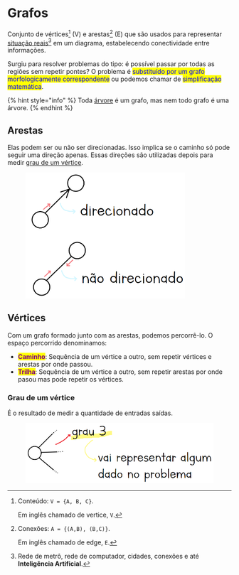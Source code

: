 # Grafos

Conjunto de vértices[^1] (V) e arestas[^2] (E) que são usados para representar [situação reais](#user-content-fn-3)[^3] em um diagrama, estabelecendo conectividade entre informações.

Surgiu para resolver problemas do tipo: é possível passar por todas as regiões sem repetir pontes? O problema é <mark style="color:blue;">substituído por um grafo morfologicamente correspondente</mark> ou podemos chamar de <mark style="color:blue;">simplificação matemática</mark>.

{% hint style="info" %}
Toda [árvore](arvores.md) é um grafo, mas nem todo grafo é uma árvore.
{% endhint %}

## Arestas

Elas podem ser ou não ser direcionadas. Isso implica se o caminho só pode seguir uma direção apenas. Essas direções são utilizadas depois para medir [grau de um vértice](grafos.md#grau-de-um-vertice).

<figure><img src="../../.gitbook/assets/direção de arestas.png" alt="" width="359"><figcaption></figcaption></figure>

## Vértices

Com um grafo formado junto com as arestas, podemos percorrê-lo. O espaço percorrido denominamos:

* <mark style="color:purple;">**Caminho**</mark>: Sequência de um vértice a outro, sem repetir vértices e arestas por onde passou.
* <mark style="color:purple;">**Trilha**</mark>: Sequência de um vértice a outro, sem repetir arestas por onde pasou mas pode repetir os vértices.

### Grau de um vértice

É o resultado de medir a quantidade de entradas saídas.

<figure><img src="../../.gitbook/assets/graus de vertices.png" alt="" width="563"><figcaption></figcaption></figure>

[^1]: Conteúdo: `V = {A, B, C}`.

    Em inglês chamado de vertice, `V`.

[^2]: Conexões: `A = {(A,B), (B,C)}`.

    Em inglês chamado de edge, `E`.

[^3]: Rede de metrô, rede de computador, cidades, conexões e até **Inteligência Artificial**.
